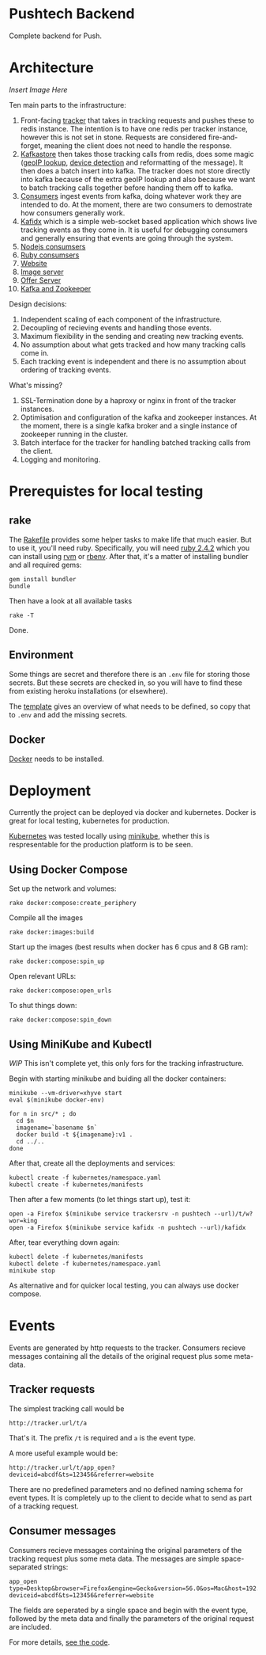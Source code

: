 Pushtech Backend
===

Complete backend for Push.

Architecture
===

*Insert Image Here*

Ten main parts to the infrastructure:

1. Front-facing [tracker](src/tracker) that takes in tracking requests
   and pushes these to redis instance. The intention is to have
   one redis per tracker instance, however this is not set in stone.
   Requests are considered fire-and-forget, meaning the client does not
   need to handle the response.
2. [Kafkastore](src/kafkastore) then takes those tracking calls from redis,
   does some magic ([geoIP lookup](src/kafkastore/lib/helpers.js#L46),
   [device detection](src/kafkastore/lib/helpers.js#L48) and reformatting of the
   message). It then does a batch insert into kafka. The tracker does not
   store directly into kafka because of the extra geoIP lookup and also
   because we want to batch tracking calls together before handing them off
   to kafka.
3. [Consumers](src/consumers) ingest events from kafka, doing whatever work
   they are intended to do. At the moment, there are two consumers to
   demostrate how consumers generally work.
4. [Kafidx](src/kafidx) which is a simple web-socket based application
   which shows live tracking events as they come in. It is useful for debugging
   consumers and generally ensuring that events are going through the
   system.
5. [Nodejs consumsers](src/consumers.nodejs)
6. [Ruby consumsers](src/consumers.ruby)
7. [Website](src/website)
8. [Image server](src/imageserver)
9. [Offer Server](src/offerserver)
10. [Kafka and Zookeeper](docker-compose/kafka-zookeeper.yml)

Design decisions:

1. Independent scaling of each component of the infrastructure.
2. Decoupling of recieving events and handling those events.
3. Maximum flexibility in the sending and creating new tracking events.
4. No assumption about what gets tracked and how many tracking calls come in.
5. Each tracking event is independent and there is no assumption about
   ordering of tracking events.

What's missing?

1. SSL-Termination done by a haproxy or nginx in front of the tracker
   instances.
2. Optimisation and configuration of the kafka and zookeeper instances.
   At the moment, there is a single kafka broker and a single instance
   of zookeeper running in the cluster.
3. Batch interface for the tracker for handling batched tracking calls
   from the client.
4. Logging and monitoring.


Prerequistes for local testing
===

rake
---

The [Rakefile](Rakefile) provides some helper tasks to make life that
much easier. But to use it, you'll need ruby. Specifically, you will
need [ruby 2.4.2](.ruby-version) which you can install using
[rvm](https://en.wikipedia.org/wiki/Ruby_Version_Manager) or
[rbenv](https://github.com/rbenv/rbenv). After that, it's a matter
of installing bundler and all required gems:

    gem install bundler
    bundle

Then have a look at all available tasks

    rake -T

Done.

Environment
---

Some things are secret and therefore there is an ```.env``` file for
storing those secrets. But these secrets are checked in, so you will have
to find these from existing heroku installations (or elsewhere).

The [template](.env.template) gives an overview of what needs to be defined,
so copy that to ```.env``` and add the missing secrets.

Docker
---

[Docker](https://www.docker.com/docker-mac) needs to be installed.

Deployment
===

Currently the project can be deployed via docker and kubernetes. Docker
is great for local testing, kubernetes for production.

[Kubernetes](https://kubernetes.io/) was tested locally using
[minikube](https://kubernetes.io/docs/tasks/tools/install-minikube/),
whether this is respresentable for the production platform is to be seen.

Using Docker Compose
---

Set up the network and volumes:

    rake docker:compose:create_periphery

Compile all the images

    rake docker:images:build

Start up the images (best results when docker has 6 cpus and 8 GB ram):

    rake docker:compose:spin_up

Open relevant URLs:

    rake docker:compose:open_urls

To shut things down:

    rake docker:compose:spin_down

Using MiniKube and Kubectl
---

*WIP* This isn't complete yet, this only fors for the tracking infrastructure.

Begin with starting minikube and buiding all the docker containers:

    minikube --vm-driver=xhyve start
    eval $(minikube docker-env)

    for n in src/* ; do
      cd $n
      imagename=`basename $n`
      docker build -t ${imagename}:v1 .
      cd ../..
    done

After that, create all the deployments and services:

    kubectl create -f kubernetes/namespace.yaml
    kubectl create -f kubernetes/manifests

Then after a few moments (to let things start up), test it:

    open -a Firefox $(minikube service trackersrv -n pushtech --url)/t/w?wor=king
    open -a Firefox $(minikube service kafidx -n pushtech --url)/kafidx

After, tear everything down again:

    kubectl delete -f kubernetes/manifests
    kubectl delete -f kubernetes/namespace.yaml
    minikube stop

As alternative and for quicker local testing, you can always use docker
compose.

Events
===

Events are generated by http requests to the tracker. Consumers recieve
messages containing all the details of the original request plus some
meta-data.

Tracker requests
---

The simplest tracking call would be

    http://tracker.url/t/a

That's it. The prefix ```/t``` is required and ```a``` is the event
type.

A more useful example would be:

    http://tracker.url/t/app_open?deviceid=abcdf&ts=123456&referrer=website

There are no predefined parameters and no defined naming schema for event
types. It is completely up to the client to decide what to send as part
of a tracking request.

Consumer messages
---

Consumers recieve messages containing the original parameters of the tracking
request plus some meta data. The messages are simple space-separated strings:

    app_open type=Desktop&browser=Firefox&engine=Gecko&version=56.0&os=Mac&host=192.168.64.2&ts=1510826008003&ip=ffffac110001&klag=266&country=XX&city=XX deviceid=abcdf&ts=123456&referrer=website

The fields are seperated by a single space and begin with the event type,
followed by the meta data and finally the parameters of the original request
are included.

For more details, [see the code](src/kafidx/lib/kafka_streamer.js#L10-L21).
